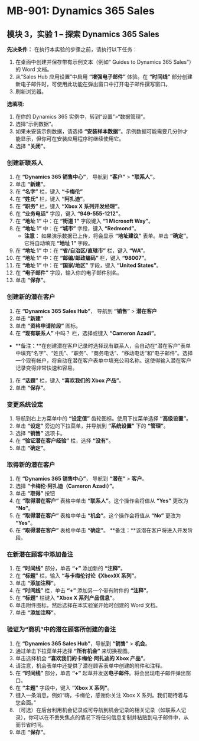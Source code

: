 ﻿---
lab:
    title: '实验室教学 01：探索 Dynamics 365 Sales'
    module: '模块 03：Dynamics 365 Sales 简介'
---

# MB-901: Dynamics 365 Sales
## 模块 3，实验 1 – 探索 Dynamics 365 Sales

**先决条件：** 在执行本实验的步骤之前，请执行以下任务：

1. 在桌面中创建并保存带有示例文本（例如“ Guides to Dynamics 365 Sales”）的 Word 文档。
1. 从“Sales Hub 应用设置”中启用 **“增强电子邮件”** 体验。在 **“时间线”** 部分创建新电子邮件时，可使用此功能在弹出窗口中打开电子邮件撰写窗口。
1. 刷新浏览器。

**选填项:**
 
1. 在你的 Dynamics 365 实例中，转到“设置”>“数据管理”。
1. 选择“示例数据”。
1. 如果未安装示例数据，请选择 **“安装样本数据”**。示例数据可能需要几分钟才能显示，但你可在安装应用程序时继续使用它。
1. 选择 **“关闭”**。

### 创建新联系人

1. 在 **“Dynamics 365 销售中心”**， 导航到 **“客户”** > **“联系人”**。
1. 单击 **“新建”**。
1. 在 **“名字”** 栏，键入 **“卡梅伦”**
1. 在 **“姓氏”** 栏，键入 **“阿扎迪”**。
1. 在 **“职务”** 栏，键入 **“Xbox X 系列开发经理”**。
1. 在 **“业务电话”** 字段，键入 **“949-555-1212”**。
1. 在 **“地址 1”** 中：在 **“街道 1”** 字段键入 **“1 Microsoft Way”**。
1. 在 **“地址 1”** 中：在 **“城市”** 字段，键入 **“Redmond”**。
    - **注意：** 如果演示数据已上传，将会显示 **“地址建议”** 表单。单击 **“确定”**。它将自动填充 **“地址 1”** 字段。 
1. 在 **“地址 1”** 中：在 **“省/自治区/直辖市”** 栏，键入 **“WA”**。
1. 在 **“地址 1”** 中：在 **“邮编/邮政编码”** 栏，键入 **“98007”**。
1. 在 **“地址 1”** 中：在 **“国家/地区”** 字段，键入 **“United States”**。
1. 在 **“电子邮件”** 字段，输入你的电子邮件别名。
1. 单击 **“保存”**。

### 创建新的潜在客户

1. 在 **“Dynamics 365 Sales Hub”**， 导航到 **“销售”** > **潜在客户**
1. 单击 **“新建”**
1. 单击 **“资格申请阶段”** 图标。
1. 在 **“现有联系人”** 中吗？  栏，选择或键入 **“Cameron Azadi”**。
- **备注：**在创建潜在客户记录时选择现有联系人，会自动在“潜在客户”表单中填充“名字”、“姓氏”、“职务”、“商务电话”、“移动电话”和“电子邮件”。选择一个现有帐户，将自动在潜在客户表单中填充公司名称。这使得输入潜在客户记录变得非常快速和容易。
1. 在 **“话题”** 栏，键入 **“喜欢我们的 Xbox 产品”**。
1. 单击 **“保存”**。

### 变更系统设定

1. 导航到右上方菜单中的 **“设定值”** 齿轮图标。使用下拉菜单选择 **“高级设置”**。
1. 单击 **“设定”** 旁边的下拉菜单，并导航到 **“系统设置”** 下的 **“管理”**。
1. 选择 **“销售”** 选项卡。
1. 在 **“验证潜在客户经验”** 栏，选择 **“没有”**。
1. 单击 **“确定”**。

### 取得新的潜在客户

1. 在 **“Dynamics 365 销售中心”**， 导航到 **“潜在”** > **客户**。
1. 选择 **“卡梅伦·阿扎迪（Cameron Azadi）”**。
1. 单击 **“取得”** 按钮
1. 在 **“取得潜在客户”** 表格中单击 **“联系人”**。这个操作会将值从 **“Yes”** 更改为 **“No”**。
1. 在 **“取得潜在客户”** 表格中单击 **“机会”**。这个操作会将值从 **“No”** 更改为 **“Yes”**。
1. 在 **“取得潜在客户”** 表格中单击 **“确定”**。 
**备注：**该潜在客户将进入开发阶段。

### 在新潜在顾客中添加备注

1. 在 **“时间线”** 部分，单击 **“+”** 添加新的 **“注释”**。
1. 在 **“标题”** 栏，输入 **“与卡梅伦讨论《Xbox》X 系列”**。
1. 单击 **“添加注释”**。
1. 在 **“时间线”** 栏，单击 **“+”** 添加另一个带有附件的 **“注释”**。
1. 在 **“标题”** 栏键入 **“Xbox X 系列产品信息”**。
1. 单击附件图标，然后选择在本实验室开始时创建的 Word 文档。
1. 单击 **“添加注释”**。

### 验证为“商机”中的潜在顾客所创建的备注

1. 在 **“Dynamics 365 Sales Hub”**，导航到 **“销售”** > **机会**。
1. 通过单击下拉菜单并选择 **“所有机会”** 来切换视图。
1. 单击选择机会 **“喜欢我们的卡梅伦·阿扎迪的 Xbox 产品”**。
1. 请注意，机会表单中还提供了潜在顾客表单中创建的附件和注释。 
1. 在 **“时间线”** 部分，单击 **“+”** 起草并发送**电子邮件**。将会出现电子邮件弹出窗口。
1. 在 **“主题”** 字段中，键入 **“Xbox X 系列”**。
1. 键入一条消息，例如“嗨，卡梅伦，感谢你关注 Xbox X 系列。我们期待着与您会面。” 
1. （可选）在后台利用机会记录或可导航到机会记录的相关记录（如联系人记录），你可以在不丢失焦点的情况下将任何信息复制并粘贴到电子邮件中，从而节省时间。
1. 单击 **“保存”**。




